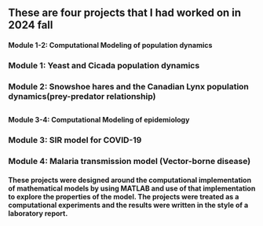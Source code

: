 ## These are four projects that I had worked on in 2024 fall

#### Module 1-2: Computational Modeling of population dynamics
### Module 1: Yeast and Cicada population dynamics
### Module 2: Snowshoe hares and the Canadian Lynx population dynamics(prey-predator relationship)

##
#### Module 3-4: Computational Modeling of epidemiology
### Module 3: SIR model for COVID-19
### Module 4: Malaria transmission model (Vector-borne disease)

#### These projects were designed around the computational implementation of mathematical models by using MATLAB and use of that implementation to explore the properties of the model. The projects were treated as a computational experiments and the results were written in the style of a laboratory report.
